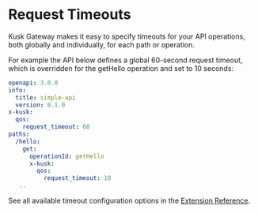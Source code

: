 # Request Timeouts 

Kusk Gateway makes it easy to specify timeouts for your API operations, both globally and individually, for each path or operation. 

For example the API below defines a global 60-second request timeout, which is overridden for the getHello operation and set to 10 seconds:

```yaml
openapi: 3.0.0
info:
  title: simple-api
  version: 0.1.0
x-kusk:
  qos:
    request_timeout: 60
paths:
  /hello:
    get:
      operationId: getHello
      x-kusk:
        qos:
          request_timeout: 10
   ..
```

See all available timeout configuration options in the [Extension Reference](../reference/extension/#qos).
